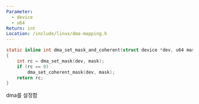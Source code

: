 ```yaml
---
Parameter:
  - device
  - u64
Return: int
Location: /include/linux/dma-mapping.h
---
```


```c title=devres_alloc()
static inline int dma_set_mask_and_coherent(struct device *dev, u64 mask)
{
	int rc = dma_set_mask(dev, mask);
	if (rc == 0)
		dma_set_coherent_mask(dev, mask);
	return rc;
}
```

dma를 설정함